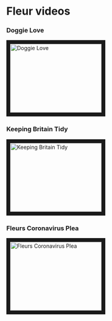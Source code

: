 # Fleur videos

### Doggie Love
<a href="https://www.youtube.com/shorts/lZ_EWW_bf8M
" target="_blank"><img src="http://img.youtube.com/vi/lZ_EWW_bf8M/0.jpg" 
alt="Doggie Love" width="240" height="180" border="10" /></a>

### Keeping Britain Tidy
<a href="https://www.youtube.com/shorts/gB1_03Q2Q3k
" target="_blank"><img src="http://img.youtube.com/vi/gB1_03Q2Q3k/0.jpg" 
alt="Keeping Britain Tidy" width="240" height="180" border="10" /></a>

### Fleurs Coronavirus Plea
<a href="https://www.youtube.com/watch?v=80B3UoUusoo
" target="_blank"><img src="http://img.youtube.com/vi/80B3UoUusoo/0.jpg" 
alt="Fleurs Coronavirus Plea" width="240" height="180" border="10" /></a>